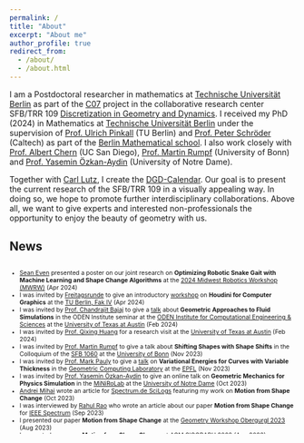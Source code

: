 ```yaml
---
permalink: /
title: "About"
excerpt: "About me"
author_profile: true
redirect_from:
  - /about/
  - /about.html
---
```

I am a Postdoctoral researcher in mathematics at [Technische Universität Berlin](https://www.math.tu-berlin.de/menue/home/parameter/en/) as part of the [C07](https://www.discretization.de/projects/C07/) project in the collaborative research center SFB/TRR 109 [Discretization in Geometry and Dynamics](https://www.discretization.de). I received my PhD (2024) in Mathematics at [Technische Universität Berlin](https://www.math.tu-berlin.de/menue/home/parameter/en/) under the supervision of [Prof. Ulrich Pinkall](https://page.math.tu-berlin.de/~pinkall/) (TU Berlin) and [Prof. Peter Schröder](http://users.cms.caltech.edu/~ps/) (Caltech) as part of the [Berlin Mathematical school](https://www.math-berlin.de/index.php).
I also work closely with [Prof. Albert Chern](https://cseweb.ucsd.edu/~alchern/) (UC San Diego), [Prof. Martin Rumpf](https://ins.uni-bonn.de/staff/rumpf) (University of Bonn) and [Prof. Yasemin Özkan-Aydin](https://minirolab.nd.edu/team/principal-investigator/yasemin-ozkan-aydin-phd/) (University of Notre Dame).

Together with [Carl Lutz](https://page.math.tu-berlin.de/~clutz/#outreach), I create the [DGD-Calendar](https://olligross.github.io/projects/DGDCalendar/DGDCalendar_project.html). Our goal is to present the current research of the SFB/TRR 109 in a visually appealing way. In doing so, we hope to promote further interdisciplinary collaborations. Above all, we want to give experts and interested non-professionals the opportunity to enjoy the beauty of geometry with us. 

## News
<div style="height: 300px; overflow-y: scroll; font-size: 75%;">

<ul>
    <li><a href="https://minirolab.nd.edu/team/phd-graduate-students/sean-even/">Sean Even</a> presented a poster on our joint research on <strong>Optimizing Robotic Snake Gait with Machine Learning and Shape Change Algorithms</strong> at the <a href="https://www.ttic.edu/mwrw/#call">2024 Midwest Robotics Workshop (MWRW)</a> (Apr 2024)</li>  
    <li>I was invited by <a href="https://wiki.freitagsrunde.org/Hauptseite">Freitagsrunde</a> to give an introductory <a href="https://wiki.freitagsrunde.org/Datei:TT-CG-Houdini-Banner_April_2024.jpg">workshop</a> on <strong>Houdini for Computer Graphics</strong> at the <a href="https://www.tu.berlin/eecs">TU Berlin, Fak IV</a> (Apr 2024)</li>
    <li>I was invited by <a href="https://oden.utexas.edu/people/directory/Chandrajit-bajaj/">Prof. Chandrajit Bajaj</a> to give a <a href="https://oden.utexas.edu/news-and-events/past-events/1889---Oliver%20Gross">talk</a> about <strong>Geometric Approaches to Fluid Simulations</strong> in the ODEN Institute seminar at the <a href="https://oden.utexas.edu">ODEN Institute for Computational Engineering &amp; Sciences</a> at the <a href="https://www.utexas.edu">University of Texas at Austin</a> (Feb 2024)</li>
    <li>I was invited by <a href="https://www.cs.utexas.edu/~huangqx/">Prof. Qixing Huang</a> for a research visit at the <a href="https://www.utexas.edu">University of Texas at Austin</a> (Feb 2024)</li>
    <li>I was invited by <a href="https://ins.uni-bonn.de/staff/rumpf">Prof. Martin Rumpf</a> to give a talk about <strong>Shifting Shapes with Shape Shifts</strong> in the Colloquium of the <a href="https://sfb1060.iam.uni-bonn.de">SFB 1060</a> at the <a href="https://www.uni-bonn.de/en">University of Bonn</a> (Nov 2023)</li>
    <li>I was invited by <a href="https://people.epfl.ch/mark.pauly">Prof. Mark Pauly</a> to give a <a href="https://actu.epfl.ch/news/talk-by-oliver-gross/">talk</a> on <strong>Variational Energies for Curves with Variable Thickness</strong> in the <a href="https://www.epfl.ch/labs/gcm/">Geometric Computing Laboratory</a> at the <a href="https://www.epfl.ch/en/">EPFL</a> (Nov 2023)</li>
    <li>I was invited by <a href="https://minirolab.nd.edu/team/principal-investigator/yasemin-ozkan-aydin-phd/">Prof. Yasemin Özkan-Aydin</a> to give an online talk on <strong>Geometric Mechanics for Physics Simulation</strong> in the <a href="https://minirolab.nd.edu">MiNiRoLab</a> at the <a href="https://www.nd.edu">University of Notre Dame</a> (Oct 2023)</li>
    <li><a href="https://scilogs.spektrum.de/hlf/author/mihai/">Andrei Mihai</a> wrote an article for <a href="https://scilogs.spektrum.de/hlf/posters-of-progress-all-eyes-on-the-young-researchers-taking-the-stage/?fbclid=PAAabvdk33KerqFmQLypzV3Inq_bF5reokkf3wlo2nlqzpHiO5CCNugnEukkQ_aem_AUq-K1CeZvpJP_IuzHYDjCmUh2AOclJ72KAJP9ji-nJizV7dJ8m7y6ZTlOJvnplhr00">Spectrum.de SciLogs</a> featuring my work on <strong>Motion from Shape Change</strong> (Oct 2023)</li>
    <li>I was interviewed by <a href="https://spectrum.ieee.org/u/rahul-rao#">Rahul Rao</a> who wrote an article about our paper <strong>Motion from Shape Change</strong> for <a href="https://spectrum.ieee.org/serpentine-motion">IEEE Spectrum</a> (Sep 2023)</li>
    <li>I presented our paper <strong>Motion from Shape Change</strong> at the <a href="http://www.geometrie.tugraz.at/events/og2023.html">Geometry Workshop Obergurgl 2023</a> (Aug 2023)</li>
    <li>I presented our paper <strong>Motion from Shape Change</strong> at <a href="https://s2023.siggraph.org">ACM SIGGRAPH 2023</a> (Aug 2023)</li>
    <li>Our paper <strong>Motion from Shape Change</strong> was featured by <a href="https://www.caltech.edu/about/news/what-do-a-jellyfish-a-cat-a-snake-and-an-astronaut-have-in-common-math">Caltech News</a> (Aug 2023)</li>
    <li>I presented a poster about our paper <strong>Motion from Shape Change</strong> as part of <a href="https://www.admissions.caltech.edu/visit/visit-campus/summer-preview-women-stem">Caltech's Women in STEM program</a> (Aug 2023)</li>
    <li>Our paper <strong>Plasma Knots</strong> was accepted for publication in <a href="https://www.sciencedirect.com/journal/physics-letters-a">Physics Letters A</a>(June 2023)</li>
    <li>I present a poster about our paper <strong>Motion from Shape Change</strong> at the <a href="https://www.cms.caltech.edu/news-events/meeting-of-the-minds">CMS + IST Meeting of the Minds (MotM)</a> at <a href="https://www.caltech.edu">Caltech</a> (May 2023)</li>
    <li>I was selected to participate in the 10th <a href="https://www.heidelberg-laureate-forum.org">Heidelberg Laureate Forum</a> (October 2023)</li>
    <li>I was invited by <a href="https://cseweb.ucsd.edu/~alchern/">Prof. Albert Chern</a> to give a talk on the <strong>Shifting Shapes with Shape Shifts</strong> in the Pixel Cafe in the <a href="https://cse.ucsd.edu">CSE</a> department at <a href="https://ucsd.edu">UC San Diego</a> (April 2023)</li>
    <li>I presented our work on <strong>Filament Based Plasma</strong> in the <a href="http://cmx.caltech.edu">CMX Student/Postdoc Seminar</a> at <a href="https://www.caltech.edu">Caltech</a></li>
    <li>I was invited by <a href="https://www.eas.caltech.edu/people/pbellan">Prof. Paul M. Bellan</a> to give a talk on <strong>A Geometric Approach to Magnetic Relaxation</strong> in the <a href="http://www.bellanplasmagroup.caltech.edu">Bellan Plasma Group</a> Seminar at <a href="https://www.caltech.edu">Caltech</a></li>
    <li>I am currently a visiting graduate researcher at <a href="https://www.caltech.edu">Caltech</a> supervised by <a href="http://users.cms.caltech.edu/~ps/">Prof. Peter Schröder</a></li>
    <li>Our paper <strong>Filament Based Plasma</strong> is featured in the 2023 <a href="https://www.dfg.de/dfg_magazin/aus_der_forschung/dfg_kalender_2023/index.html">Calendar</a> of the <a href="https://www.dfg.de/index.jsp">Deutsche Forschungsgemeinschaft (DFG)</a></li>
    <li>I presented our paper <strong>Filament Based Plasma</strong> at the <a href="www.geometrie.tuwien.ac.at/ig/events/dgs2022">Discrete Geometric Structures</a> workshop, Vienna</li>
    <li>I presented our paper <strong>Filament Based Plasma</strong> at <a href="https://s2022.siggraph.org/?utm_campaign=Registration%20Google%20Branded%20Search%20Ads&utm_source=search&utm_medium=search&utm_term&utm_content&cpn_id=628e734fede4f87920569773&e_id=60f70f258f0f937b1fd99273&gclid=Cj0KCQjwxIOXBhCrARIsAL1QFCaJWq77rnpqAkFD4CXwuc4P1eCT1JivsGiyIgRmlyl6pH3FLh4Y1AQaAvAzEALw_wcB">SIGGRAPH 2022</a>, Vancouver</li>
    <li>I was invited by <a href="https://cseweb.ucsd.edu/~alchern/">Prof. Albert Chern</a> to give a talk on the <strong>Lagrangian Modeling and Geometric Optimization in Plasma Physics</strong> at UC San Diego</li>
    <li>I was invited by <a href="https://olga-diamanti.net">Prof. Olga Diamanti</a> to give a talk on the <strong>Riemannian Geometry in Plasma Physics</strong> in the geometry seminar at TU Graz</li>
    <li>Our paper <strong>Filament Based Plasma</strong> was accepted by ACM Transactions on Graphics and will be presented at SIGGRAPH 2022, Vancouver</li>
</ul>
</div>

<!---
News
------------------------
* I presented our work on **Filament Based Plasma** in the [CMX Student/Postdoc Seminar](http://cmx.caltech.edu) at [Caltech](https://www.caltech.edu)

* I was invited by [Prof. Paul M. Bellan](https://www.eas.caltech.edu/people/pbellan) to give a talk on **A Geometric Approach to Magnetic Relaxation** in the [Bellan Plasma Group](http://www.bellanplasmagroup.caltech.edu) Seminar at [Caltech](https://www.caltech.edu). (February, 2023)

* I am currently a visiting graduate researcher at [Caltech](https://www.caltech.edu) supervised by [Prof. Peter Schröder](http://users.cms.caltech.edu/~ps/)

* Our paper **Filament Based Plasma** is featured in the 2023 [Calendar](https://www.dfg.de/dfg_magazin/aus_der_forschung/dfg_kalender_2023/index.html) of the [Deutsche Forschungsgemeinschaft (DFG)](https://www.dfg.de/index.jsp)


* [Prof. Peter Schröder](http://users.cms.caltech.edu/~ps/) invited me to be a visiting graduate researcher at [Caltech](https://www.caltech.edu) from January to July 2023.

* Our **Filament Based Plasma** paper will be featured in the 2023 calendar of the [Deutsche Forschungsgemeinschaft (DFG)](https://www.dfg.de/index.jsp)

* I presented our paper **Filament Based Plasma** at the [Discrete Geometric Structures](www.geometrie.tuwien.ac.at/ig/events/dgs2022) workshop, Vienna. (Aug., 2022)

* I presented our paper **Filament Based Plasma** at [SIGGRAPH 2022](https://s2022.siggraph.org/?utm_campaign=Registration%20Google%20Branded%20Search%20Ads&utm_source=search&utm_medium=search&utm_term&utm_content&cpn_id=628e734fede4f87920569773&e_id=60f70f258f0f937b1fd99273&gclid=Cj0KCQjwxIOXBhCrARIsAL1QFCaJWq77rnpqAkFD4CXwuc4P1eCT1JivsGiyIgRmlyl6pH3FLh4Y1AQaAvAzEALw_wcB), Vancouver. (Aug., 2022)

* I was invited by [Prof. Albert Chern](https://cseweb.ucsd.edu/~alchern/) to give a talk on the **Lagrangian Modeling and Geometric Optimization in Plasma Physics** at UC San Diego. (July, 2022)

* I was invited by [Prof. Olga Diamanti](https://olga-diamanti.net) to give a talk on the **Riemannian Geometry in Plasma Physics** in the geometry seminar at TU Graz. (May, 2022)

* Our paper **Filament Based Plasma** was accepted by ACM Transactions on Graphics and will be presented at SIGGRAPH 2022, Vancouver. (Apr., 2022)
-->
